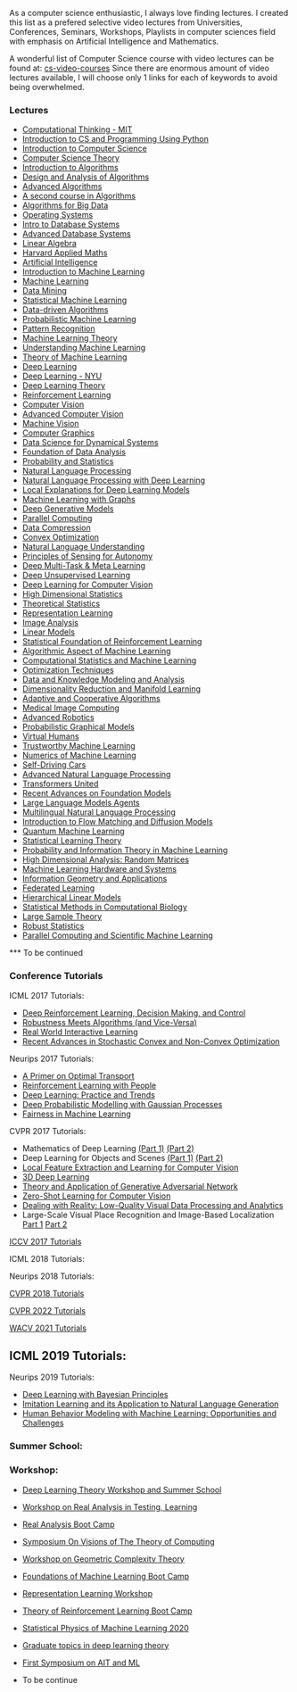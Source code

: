 As a computer science enthusiastic, I always love finding lectures. I created this list as a prefered selective video lectures from Universities, Conferences, Seminars, Workshops, Playlists in computer sciences field with emphasis on Artificial Intelligence and Mathematics.

A wonderful list of Computer Science course with video lectures can be found at: [cs-video-courses](https://github.com/Developer-Y/cs-video-courses)
Since there are enormous amount of video lectures available, I will choose only 1 links for each of keywords to avoid being overwhelmed.

### Lectures
- [Computational Thinking - MIT](https://www.youtube.com/playlist?list=PLP8iPy9hna6T56GkMHEdSrjCCheNuEwI0)
- [Introduction to CS and Programming Using Python](https://www.youtube.com/playlist?list=PLUl4u3cNGP62A-ynp6v6-LGBCzeH3VAQB)
- [Introduction to Computer Science](https://www.youtube.com/playlist?list=PLoROMvodv4rPzLcXBhbCFt8ahPrQGFSmN)
- [Computer Science Theory](https://www.youtube.com/playlist?list=PLSpnclqYnfQ7mQeJnjV1PU5n6kulukeuq)
- [Introduction to Algorithms](https://www.youtube.com/playlist?list=PLUl4u3cNGP63EdVPNLG3ToM6LaEUuStEY)
- [Design and Analysis of Algorithms](https://www.youtube.com/playlist?list=PLUl4u3cNGP6317WaSNfmCvGym2ucw3oGp)
- [Advanced Algorithms](https://www.youtube.com/playlist?list=PL2SOU6wwxB0uP4rJgf5ayhHWgw7akUWSf)
- [A second course in Algorithms](https://www.youtube.com/playlist?list=PLEGCF-WLh2RJh2yDxlJJjnKswWdoO8gAc)
- [Algorithms for Big Data](https://courses.grainger.illinois.edu/cs498abd/fa2020/schedule.html)
- [Operating Systems](https://www.youtube.com/playlist?list=PLacuG5pysFbB2_z9EkSfQIjq3yNzy8igs)
- [Intro to Database Systems](https://www.youtube.com/playlist?list=PLSE8ODhjZXjaKScG3l0nuOiDTTqpfnWFf)
- [Advanced Database Systems](https://www.youtube.com/playlist?list=PLSE8ODhjZXjYgTIlqf4Dy9KQpQ7kn1Tl0)
- [Linear Algebra](https://www.youtube.com/playlist?list=PL54Pt_mZzBqinpMAO6-o1vEzZzzPKx57c)
- [Harvard Applied Maths](https://www.youtube.com/playlist?list=PL43IQ71lgJytIqhiJ6v5lNswFKeQ9952K)
- [Artificial Intelligence](https://www.youtube.com/playlist?list=PLp8QV47qJEg7WWVg_5eOECzVPpy23UjJz)
- [Introduction to Machine Learning](https://scs.hosted.panopto.com/Panopto/Pages/Sessions/List.aspx#folderID="d5bf275d-ff88-4bf6-a865-b065010f55c2"&view=0&page=0&maxResults=50)
- [Machine Learning](https://www.youtube.com/playlist?list=PLoROMvodv4rNyWOpJg_Yh4NSqI4Z4vOYy)
- [Data Mining](https://www.youtube.com/playlist?list=PLbuogVdPnkCrnLNqZPnTuG_s19TNDoad0)
- [Statistical Machine Learning](https://www.youtube.com/playlist?list=PL05umP7R6ij2XCvrRzLokX6EoHWaGA2cC)
- [Data-driven Algorithms](https://www.youtube.com/playlist?list=PLuz4CTPOUNi4Dz6zBPypcI8I3oJUjFKk4)
- [Probabilistic Machine Learning](https://www.youtube.com/playlist?list=PL05umP7R6ij2YE8rRJSb-olDNbntAQ_Bx)
- [Pattern Recognition](https://www.youtube.com/playlist?list=PLN_qg0-2-0SxQ2vlXxlZVMKkt4gI1YYP8)
- [Machine Learning Theory](https://www.youtube.com/playlist?list=PLoROMvodv4rP8nAmISxFINlGKSK4rbLKh)
- [Understanding Machine Learning](https://www.youtube.com/playlist?list=PLPW2keNyw-usgvmR7FTQ3ZRjfLs5jT4BO)
- [Theory of Machine Learning](https://www.youtube.com/playlist?list=PLN_qg0-2-0SxKyZLv_FotPDED5ET_rQmo)
- [Deep Learning](https://www.youtube.com/playlist?list=PLp-0K3kfddPxUJzAW0KxNNjGiK_hISFas)
- [Deep Learning - NYU](https://www.youtube.com/playlist?list=PLLHTzKZzVU9e6xUfG10TkTWApKSZCzuBI)
- [Deep Learning Theory](https://www.youtube.com/playlist?list=PL2mB9GGlueJj_FNjJ8RWgz4Nc_hCSXfMU)
- [Reinforcement Learning](https://www.youtube.com/playlist?list=PLoROMvodv4rN4wG6Nk6sNpTEbuOSosZdX)
- [Computer Vision](https://www.youtube.com/playlist?list=PLd3hlSJsX_InWyCQtwqQ7y6KnwhxNCgRf)
- [Advanced Computer Vision](https://www.youtube.com/playlist?list=PLd3hlSJsX_IlSr0ua4v8WQezazAMXEJE4)
- [Machine Vision](https://www.youtube.com/playlist?list=PLUl4u3cNGP63pfpS1gV5P9tDxxL_e4W8O)
- [Computer Graphics](https://www.youtube.com/playlist?list=PL9_jI1bdZmz2emSh0UQ5iOdT2xRHFHL7E)
- [Data Science for Dynamical Systems](https://www.youtube.com/@DataScience4DynamicalSystems/playlists)
- [Foundation of Data Analysis](https://www.youtube.com/playlist?list=PLbuogVdPnkCqB1sx1eheVmLtp2EN7osYt)
- [Probability and Statistics](https://www.youtube.com/playlist?list=PLbuogVdPnkCpeVcOLv7QEZT1E55qdUKpn)
- [Natural Language Processing](https://www.youtube.com/playlist?list=PLbuogVdPnkCoHnF6snBYzLEdvmhbC6DmE)
- [Natural Language Processing with Deep Learning](https://www.youtube.com/playlist?list=PLoROMvodv4rOaMFbaqxPDoLWjDaRAdP9D)
- [Local Explanations for Deep Learning Models](https://www.youtube.com/playlist?list=PLbuogVdPnkCoto690B1eTReTznuSC9qYX)
- [Machine Learning with Graphs](https://www.youtube.com/playlist?list=PLoROMvodv4rPLKxIpqhjhPgdQy7imNkDn)
- [Deep Generative Models](https://www.youtube.com/playlist?list=PLoROMvodv4rPOWA-omMM6STXaWW4FvJT8)
- [Parallel Computing](https://www.youtube.com/playlist?list=PLoROMvodv4rMp7MTFr4hQsDEcX7Bx6Odp)
- [Data Compression](https://www.youtube.com/playlist?list=PLoROMvodv4rPj4uhbgUAaEKwNNak8xgkz)
- [Convex Optimization](https://www.youtube.com/playlist?list=PLTN4aNO9NiB5VxYILKPBXoy9g1tUqmnBx)
- [Natural Language Understanding](https://www.youtube.com/playlist?list=PLoROMvodv4rOwvldxftJTmoR3kRcWkJBp)
- [Principles of Sensing for Autonomy](https://www.youtube.com/playlist?list=PLoROMvodv4rOhE007XQu707Dy52qXiZGV)
- [Deep Multi-Task & Meta Learning](https://www.youtube.com/playlist?list=PLoROMvodv4rNjRoawgt72BBNwL2V7doGI)
- [Deep Unsupervised Learning](https://www.youtube.com/playlist?list=PLwRJQ4m4UJjPIvv4kgBkvu_uygrV3ut_U)
- [Deep Learning for Computer Vision](https://www.youtube.com/playlist?list=PL5-TkQAfAZFbzxjBHtzdVCWE0Zbhomg7r)
- [High Dimensional Statistics](https://www.youtube.com/playlist?list=PLN_qg0-2-0Sy-nbvOCLgt6uIQsOnmG-iV)
- [Theoretical Statistics](https://www.youtube.com/playlist?list=PLN_qg0-2-0SwfzKyD47bMBmwJnKeezZCW)
- [Representation Learning](https://www.youtube.com/playlist?list=PL3mKiGE4zNJJ83K4c3IBka6eYfe6v71dS)
- [Image Analysis](https://www.youtube.com/playlist?list=PLuRaSnb3n4kSgSV35vTPDRBH81YgnF3Dd)
- [Linear Models](https://www.youtube.com/playlist?list=PLN_qg0-2-0SzrzpEoojAa4anJdaKa49GM)
- [Statistical Foundation of Reinforcement Learning](https://www.youtube.com/playlist?list=PLTN4aNO9NiB5X8HkOBTkIfZ8VFSLH1W8W)
- [Algorithmic Aspect of Machine Learning](https://www.youtube.com/playlist?list=PLB3sDpSRdrOvI1hYXNsa6Lety7K8FhPpx)
- [Computational Statistics and Machine Learning](https://www.youtube.com/playlist?list=PLZBswPA7UFR8pUkCNPgoaT0diXyX6b_e9)
- [Optimization Techniques](https://www.youtube.com/playlist?list=PLPrxGIUWsqP3ZBM4Zy5YqfCh1BqM5sJov)
- [Data and Knowledge Modeling and Analysis](https://www.youtube.com/playlist?list=PLPrxGIUWsqP2BuHVYpuYT-zUFyx234qqq)
- [Dimensionality Reduction and Manifold Learning](https://www.youtube.com/playlist?list=PLPrxGIUWsqP3MNmrqbarg-FbMW88_fzsp)
- [Adaptive and Cooperative Algorithms](https://www.youtube.com/playlist?list=PLPrxGIUWsqP2bR-H5mEw8EMYByeaQklOI)
- [Medical Image Computing](https://www.youtube.com/playlist?list=PLd3hlSJsX_IkrRa_MTEsSVWc0zxHbjx9z)
- [Advanced Robotics](https://www.youtube.com/playlist?list=PLwRJQ4m4UJjNBPJdt8WamRAt4XKc639wF)
- [Probabilistic Graphical Models](https://www.youtube.com/playlist?list=PLoZgVqqHOumTqxIhcdcpOAJOOimrRCGZn)
- [Virtual Humans](https://www.youtube.com/playlist?list=PL05umP7R6ij13it8Rptqo7lycHozvzCJn)
- [Trustworthy Machine Learning](https://www.youtube.com/playlist?list=PL05umP7R6ij0FDHxle4CQLkzOfN-PAt7b)
- [Numerics of Machine Learning](https://www.youtube.com/playlist?list=PL05umP7R6ij2lwDdj7IkuHoP9vHlEcH0s)
- [Self-Driving Cars](https://www.youtube.com/playlist?list=PL05umP7R6ij321zzKXK6XCQXAaaYjQbzr)
- [Advanced Natural Language Processing](https://www.youtube.com/playlist?list=PL8PYTP1V4I8D4BeyjwWczukWq9d8PNyZp)
- [Transformers United](https://www.youtube.com/playlist?list=PLoROMvodv4rNiJRchCzutFw5ItR_Z27CM)
- [Recent Advances on Foundation Models](https://cs.uwaterloo.ca/~wenhuche/teaching/cs886/)
- [Large Language Models Agents](https://www.youtube.com/playlist?list=PLS01nW3RtgopsNLeM936V4TNSsvvVglLc)
- [Multilingual Natural Language Processing](https://www.youtube.com/playlist?list=PL8PYTP1V4I8CHhppU6n1Q9-04m96D9gt5)
- [Introduction to Flow Matching and Diffusion Models](https://diffusion.csail.mit.edu)
- [Quantum Machine Learning](https://www.youtube.com/playlist?list=PLOFEBzvs-VvqJwybFxkTiDzhf5E11p8BI)
- [Statistical Learning Theory](https://www.youtube.com/playlist?list=PLyGKBDfnk-iB4Xz_EAJNEgGF5I-6OzRNI)
- [Probability and Information Theory in Machine Learning](https://mediaspace.wisc.edu/channel/CS_ECE%2B561%2B-%2BProbability%2Band%2BInfo%2BTheory%2Bin%2BMachine%2BLearning/191748913)
- [High Dimensional Analysis: Random Matrices](https://www.youtube.com/playlist?list=PLY11JnnnTUCabY4nc0hKptrd5qEWtLoo2)
- [Machine Learning Hardware and Systems](https://www.youtube.com/playlist?list=PL0mFAhrXqy9CuopJhAB8GVu_Oy7J0ery6)
- [Information Geometry and Applications](https://www.youtube.com/playlist?list=PLHZhjPByiV3L94AeJ9FcK1yrnRDOt3Vit)
- [Federated Learning](https://www.youtube.com/playlist?list=PLrbn2dGrLJK9rB05BObJGIcZP-g2nR28Y)
- [Hierarchical Linear Models](https://www.youtube.com/playlist?list=PLAYxx7zX5F1O2HbRr4gORnscbM9EszYbK)
- [Statistical Methods in Computational Biology](https://www.youtube.com/playlist?list=PLAYxx7zX5F1PieIIeSFc7asuKWRYm6nGy)
- [Large Sample Theory](https://www.youtube.com/playlist?list=PLAYxx7zX5F1P5GG-9U8eJPL_MIsl1_8Zh)
- [Robust Statistics](https://www.stat.berkeley.edu/~jsteinhardt/stat240/index.html)
- [Parallel Computing and Scientific Machine Learning](https://www.youtube.com/playlist?list=PLCAl7tjCwWyGjdzOOnlbGnVNZk0kB8VSa)
  
*** To be continued
### Conference Tutorials

ICML 2017 Tutorials:
- [Deep Reinforcement Learning, Decision Making, and Control](https://vimeo.com/240428644)
- [Robustness Meets Algorithms (and Vice-Versa)](https://www.youtube.com/watch?v=5KLhaAqIHpY)
- [Real World Interactive Learning](https://vimeo.com/240429210)
- [Recent Advances in Stochastic Convex and Non-Convex Optimization](https://www.youtube.com/watch?v=jPjhiaeYruQ)

Neurips 2017 Tutorials:
- [A Primer on Optimal Transport](https://vimeo.com/248504509)
- [Reinforcement Learning with People](https://www.youtube.com/watch?v=TqT9nIx27Eg)
- [Deep Learning: Practice and Trends](https://www.youtube.com/watch?v=42naw5u8ouA)
- [Deep Probabilistic Modelling with Gaussian Processes](https://www.youtube.com/watch?v=RAiPlfohjJo)
- [Fairness in Machine Learning](https://vimeo.com/248490141)

CVPR 2017 Tutorials:
- Mathematics of Deep Learning [(Part 1)](https://www.youtube.com/watch?v=Mdp9uC3gXUU) [(Part 2)](https://www.youtube.com/watch?v=xdA-uhJ6T3U)
- Deep Learning for Objects and Scenes [(Part 1)](https://www.youtube.com/watch?v=jHv37mKAhV4) [(Part 2)](https://www.youtube.com/watch?v=pK6XAk95kUY)
- [Local Feature Extraction and Learning for Computer Vision](https://www.youtube.com/watch?v=dlqn-wPvjxg)
- [3D Deep Learning](https://www.youtube.com/watch?v=8CenT_4HWyY)
- [Theory and Application of Generative Adversarial Network](https://www.youtube.com/watch?v=KudkR-fFu_8)
- [Zero-Shot Learning for Computer Vision](https://www.youtube.com/watch?v=dE4nU5OaQqA)
- [Dealing with Reality: Low-Quality Visual Data Processing and Analytics](https://www.youtube.com/watch?v=KOk4IHRavrQ)
- Large-Scale Visual Place Recognition and Image-Based Localization [Part 1](https://www.youtube.com/watch?v=GDMLjzbEth8) [Part 2](https://www.youtube.com/watch?v=947W99gAvQ8)

[ICCV 2017 Tutorials](https://www.youtube.com/playlist?list=PL_bDvITUYucBGj2Hmv1e7CP9U82kHWVOT)

ICML 2018 Tutorials:

Neurips 2018 Tutorials:

[CVPR 2018 Tutorials](https://www.youtube.com/playlist?list=PL_bDvITUYucD54Ym5XKGqTv9xNsrOX0aS)

[CVPR 2022 Tutorials](https://www.youtube.com/playlist?list=PL_bDvITUYucBWovIMSBLShNbAqKEQluOS)

[WACV 2021 Tutorials](https://www.youtube.com/playlist?list=PL_bDvITUYucCXNDfPC5kxVFK8LHcXBgGv)

ICML 2019 Tutorials:
-

Neurips 2019 Tutorials:
- [Deep Learning with Bayesian Principles](https://www.youtube.com/watch?v=2wFb46Q8kmA)
- [Imitation Learning and its Application to Natural Language Generation](https://slideslive.com/38922816/imitation-learning-and-its-application-to-natural-language-generation)
- [Human Behavior Modeling with Machine Learning: Opportunities and Challenges](https://slideslive.com/38922868/human-behavior-modeling-with-machine-learning-opportunities-and-challenges)

### Summer School:

### Workshop:
- [Deep Learning Theory Workshop and Summer School](https://www.youtube.com/playlist?list=PLgKuh-lKre10YK4RZ6mMylo3ftx_JJYYM)
- [Workshop on Real Analysis in Testing, Learning](https://www.youtube.com/playlist?list=PLgKuh-lKre10VULBF-l0qm-ZSJRyJKK80)
- [Real Analysis Boot Camp](https://www.youtube.com/playlist?list=PLgKuh-lKre11XOiDQrB-c09oem6ftoGzZ)
- [Symposium On Visions of The Theory of Computing](https://www.youtube.com/playlist?list=PLgKuh-lKre13o3mgqMBJcJzZkWp-H9_o5)
- [Workshop on Geometric Complexity Theory](https://www.youtube.com/playlist?list=PLgKuh-lKre11VVfPSKsG0U-7VP5Gn7gJQ)
- [Foundations of Machine Learning Boot Camp](https://www.youtube.com/playlist?list=PLgKuh-lKre11GbZWneln-VZDLHyejO7YD)
- [Representation Learning Workshop](https://www.youtube.com/playlist?list=PLgKuh-lKre13UNV4ztsWUXciUZ7x_ZDHz)
- [Theory of Reinforcement Learning Boot Camp](https://www.youtube.com/playlist?list=PLgKuh-lKre11De4uxkLE8a88n0InyJxa-)
- [Statistical Physics of Machine Learning 2020](https://www.youtube.com/playlist?list=PL04QVxpjcnjgzMr9ehyZUSkwu0Wr0cF_N)
- [Graduate topics in deep learning theory](https://www.youtube.com/playlist?list=PL0NRmB0fnLJSEXFQHGF0q5JcedxTqK4AJ)
- [First Symposium on AIT and ML](https://www.youtube.com/playlist?list=PLolRwrHhkLDSIRwDHYHR1LeITc2ZlXqTj)

- To be continue

  
